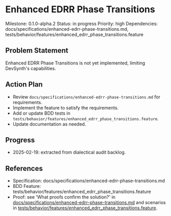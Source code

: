 # Enhanced EDRR Phase Transitions
Milestone: 0.1.0-alpha.2
Status: in progress
Priority: high
Dependencies: docs/specifications/enhanced-edrr-phase-transitions.md, tests/behavior/features/enhanced_edrr_phase_transitions.feature

## Problem Statement
Enhanced EDRR Phase Transitions is not yet implemented, limiting DevSynth's capabilities.


## Action Plan
- Review `docs/specifications/enhanced-edrr-phase-transitions.md` for requirements.
- Implement the feature to satisfy the requirements.
- Add or update BDD tests in `tests/behavior/features/enhanced_edrr_phase_transitions.feature`.
- Update documentation as needed.

## Progress
- 2025-02-19: extracted from dialectical audit backlog.

## References
- Specification: docs/specifications/enhanced-edrr-phase-transitions.md
- BDD Feature: tests/behavior/features/enhanced_edrr_phase_transitions.feature
- Proof: see 'What proofs confirm the solution?' in [docs/specifications/enhanced-edrr-phase-transitions.md](../docs/specifications/enhanced-edrr-phase-transitions.md) and scenarios in [tests/behavior/features/enhanced_edrr_phase_transitions.feature](../tests/behavior/features/enhanced_edrr_phase_transitions.feature).
